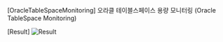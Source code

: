 [OracleTableSpaceMonitoring]
오라클 테이블스페이스 용량 모니터링 (Oracle TableSpace Monitoring)

[Result]
![Result](https://user-images.githubusercontent.com/51582272/93020861-8c33a980-f61a-11ea-9f0c-5b5a43833806.jpg)
